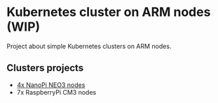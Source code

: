 # Kubernetes cluster on ARM nodes (WIP)

Project about simple Kubernetes clusters on ARM nodes.

## Clusters projects

* [4x NanoPi NEO3 nodes](./nanopi-neo3)
* 7x RaspberryPi CM3 nodes
